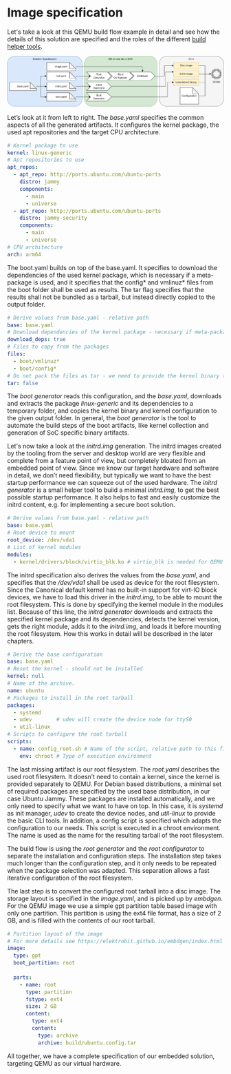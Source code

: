 # Image specification

Let's take a look at this QEMU build flow example in detail and see how the details of this solution are specified and the roles of the different [build helper tools](https://github.com/Elektrobit/ebcl_build_tools/).

![Embedded Systems](../assets/QEMU_flow.drawio.png)

Let’s look at it from left to right.
The _base.yaml_ specifies the common aspects of all the generated artifacts.
It configures the kernel package, the used apt repositories and the target CPU architecture.

```yaml
# Kernel package to use
kernel: linux-generic
# Apt repositories to use
apt_repos:
  - apt_repo: http://ports.ubuntu.com/ubuntu-ports
    distro: jammy
    components:
      - main
      - universe
  - apt_repo: http://ports.ubuntu.com/ubuntu-ports
    distro: jammy-security
    components:
      - main
      - universe
# CPU architecture
arch: arm64
```

The boot.yaml builds on top of the base.yaml.
It specifies to download the dependencies of the used kernel package, which is necessary if a meta-package is used, and it specifies that the config* and vmlinuz* files from the boot folder shall be used as results.
The tar flag specifies that the results shall not be bundled as a tarball, but instead directly copied to the output folder.

```yaml
# Derive values from base.yaml - relative path
base: base.yaml
# Download dependencies of the kernel package - necessary if meta-package is specified
download_deps: true
# Files to copy from the packages
files:
  - boot/vmlinuz*
  - boot/config*
# Do not pack the files as tar - we need to provide the kernel binary to QEMU
tar: false

```

The _boot generator_ reads this configuration, and the _base.yaml_, downloads and extracts the package _linux-generic_ and its dependencies to a temporary folder, and copies the kernel binary and kernel configuration to the given output folder.
In general, the _boot generator_ is the tool to automate the build steps of the boot artifacts, like kernel collection and generation of SoC specific binary artifacts.

Let's now take a look at the _initrd.img_ generation.
The initrd images created by the tooling from the server and desktop world are very flexible and complete from a feature point of view, but completely bloated from an embedded point of view.
Since we know our target hardware and software in detail, we don’t need flexibility, but typically we want to have the best startup performance we can squeeze out of the used hardware.
The _initrd generator_ is a small helper tool to build a minimal _initrd.img_, to get the best possible startup performance.
It also helps to fast and easily customize the initrd content, e.g.
for implementing a secure boot solution.

```yaml
# Derive values from base.yaml - relative path
base: base.yaml
# Root device to mount
root_device: /dev/vda1
# List of kernel modules
modules:
  - kernel/drivers/block/virtio_blk.ko # virtio_blk is needed for QEMU
```

The initrd specification also derives the values from the _base.yaml_, and specifies that the _/dev/vda1_ shall be used as device for the root filesystem.
Since the Canonical default kernel has no built-in support for virt-IO block devices, we have to load this driver in the _initrd.img_, to be able to mount the root filesystem.
This is done by specifying the kernel module in the modules list.
Because of this line, the _initrd generator_ downloads and extracts the specified kernel package and its dependencies, detects the kernel version, gets the right module, adds it to the _initrd.img_, and loads it before mounting the root filesystem.
How this works in detail will be described in the later chapters.

```yaml
# Derive the base configuration
base: base.yaml
# Reset the kernel - should not be installed
kernel: null
# Name of the archive.
name: ubuntu
# Packages to install in the root tarball
packages:
  - systemd
  - udev        # udev will create the device node for ttyS0
  - util-linux
# Scripts to configure the root tarball
scripts:
  - name: config_root.sh # Name of the script, relative path to this file
    env: chroot # Type of execution environment

```

The last missing artifact is our root filesystem.
The _root.yaml_ describes the used root filesystem.
It doesn’t need to contain a kernel, since the kernel is provided separately to QEMU.
For Debian based distributions, a minimal set of required packages are specified by the used base distribution, in our case Ubuntu Jammy.
These packages are installed automatically, and we only need to specify what we want to have on top.
In this case, it is _systemd_ as init manager, _udev_ to create the device nodes, and _util-linux_ to provide the basic CLI tools.
In addition, a config script is specified which adapts the configuration to our needs.
This script is executed in a chroot environment.
The name is used as the name for the resulting tarball of the root filesystem.

The build flow is using the _root generator_ and the _root configurator_ to separate the installation and configuration steps.
The installation step takes much longer than the configuration step, and it only needs to be repeated when the package selection was adapted.
This separation allows a fast iterative configuration of the root filesystem.

The last step is to convert the configured root tarball into a disc image.
The storage layout is specified in the _image.yaml_, and is picked up by _embdgen_. For the QEMU image we use a simple gpt partition table based image with only one partition.
This partition is using the ext4 file format, has a size of 2 GB, and is filled with the contents of our root tarball.

```yaml
# Partition layout of the image
# For more details see https://elektrobit.github.io/embdgen/index.html
image:
  type: gpt
  boot_partition: root

  parts:
    - name: root
      type: partition
      fstype: ext4
      size: 2 GB
      content:
        type: ext4
        content:
          type: archive
          archive: build/ubuntu.config.tar
```

All together, we have a complete specification of our embedded solution, targeting QEMU as our virtual hardware.
